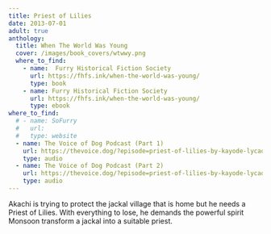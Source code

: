 ```yaml
---
title: Priest of Lilies
date: 2013-07-01
adult: true
anthology:
  title: When The World Was Young
  cover: /images/book_covers/wtwwy.png
  where_to_find:
    - name:  Furry Historical Fiction Society
      url: https://fhfs.ink/when-the-world-was-young/
      type: book
    - name: Furry Historical Fiction Society
      url: https://fhfs.ink/when-the-world-was-young/
      type: ebook
where_to_find:
  # - name: SoFurry
  #   url:
  #   type: website
  - name: The Voice of Dog Podcast (Part 1)
    url: https://thevoice.dog/?episode=priest-of-lilies-by-kayode-lycaon-part-1-of-2
    type: audio
  - name: The Voice of Dog Podcast (Part 2)
    url: https://thevoice.dog/?episode=priest-of-lilies-by-kayode-lycaon-part-2-of-2
    type: audio
---
```

Akachi is trying to protect the jackal village that is home but he needs a Priest of Lilies. With everything to lose, he demands the powerful spirit Monsoon transform a jackal into a suitable priest.